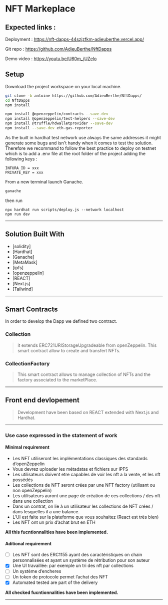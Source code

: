 # NFT Markeplace

## Expected links :

Deployment :
https://nft-dapps-44szjzfkm-adieuberthe.vercel.app/

Git repo :
https://github.com/AdieuBerthe/NftDapps

Demo video :
https://youtu.be/U60m_jUZeIo

## Setup

Download the project workspace on your local machine.

```bash
git clone -b antoine https://github.com/AdieuBerthe/NftDapps/
cd NftDapps
npm install
```

```bash
npm install @openzeppelin/contracts --save-dev
npm install @openzeppelin/test-helpers --save-dev
npm install @truffle/hdwalletprovider --save-dev
npm install --save-dev eth-gas-reporter
```

As the built in hardhat test network use always the same addresses it might generate some bugs and isn't handy when it comes to test the solution. Therefore we recommand to follow the best practice to deploy on testnet which is to add a .env file at the root folder of the project adding the following keys :

```shell
INFURA_ID = xxx
PRIVATE_KEY = xxx
```

From a new terminal launch Ganache.

```bash
ganache
```

then run

```shell
npx hardhat run scripts/deploy.js --network localhost
npm run dev
```

---

## Solution Built With

- [solidity]
- [Hardhat]
- [Ganache]
- [MetaMask]
- [ipfs]
- [openzeppelin]
- [REACT]
- [Next.js]
- [Tailwind]

---

## Smart Contracts

In order to develop the Dapp we defined two contract.

### Collection

> it extends ERC721URIStorageUpgradeable from openZeppelin.
> This smart contract allow to create and transfert NFTs.

### CollectionFactory

> This smart contract allows to manage collection of NFTs and the factory associated to the marketPlace.

---

## Front end devlopement

> Development have been based on REACT extended with Next.js and Hardhat.

---

### Use case expressed in the statement of work

#### Minimal requirement

- Les NFT utiliseront les implémentations classiques des standards d’openZeppelin
- Vous devrez uploader les métadatas et fichiers sur IPFS
- Les utilisateurs doivent etre capables de voir les nft a la vente, et les nft possédés
- Les collections de NFT seront crées par une NFT factory (utilisant ou non openZeppelin)
- Les utilisateurs auront une page de création de ces collections / des nft dans une collection
- Dans un contrat, on lie à un utilisateur les collections de NFT crées / dans lesquelles il a une balance.
- L’UI est faite sur la plateforme que vous souhaitez (React est très bien)
- Les NFT ont un prix d’achat brut en ETH

**All this fucntionnalities have been implemented.**

#### Aditional requirement

- [ ] Les NFT sont des ERC1155 ayant des caractéristiques on chain personnalisées et ayant un système de rétribution pour son auteur
- [x] Une UI travaillée: par exemple un tri des nft par collections
- [ ] Un système d’encheres
- [ ] Un token de protocole permet l’achat des NFT
- [x] Automated tested are part of the delivery

**All checked fucntionnalities have been implemented.**

---


